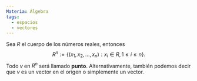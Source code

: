 ```yaml
---
Materia: Álgebra
tags:
  - espacios
  - vectores
---
```

Sea $R$ el cuerpo de los números reales,  entonces $$ R^n:= \{(x_1,x_2,\ldots,x_n): x_i \in R, 1 \le i \le n \}.$$ Todo $v$ en $R^n$ será llamado **punto**. Alternativamente, también podemos decir que $v$  es un vector en el origen o simplemente un vector. 

